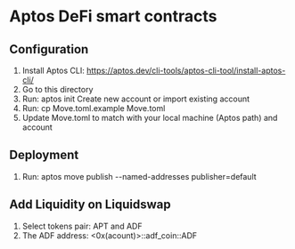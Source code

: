 # Aptos DeFi smart contracts

## Configuration
1. Install Aptos CLI: https://aptos.dev/cli-tools/aptos-cli-tool/install-aptos-cli/
2. Go to this directory
3. Run: aptos init
Create new account or import existing account
4. Run: cp Move.toml.example Move.toml
5. Update Move.toml to match with your local machine (Aptos path) and account

## Deployment
1. Run: aptos move publish --named-addresses publisher=default

## Add Liquidity on Liquidswap
1. Select tokens pair: APT and ADF
2. The ADF address: <0x(acount)>::adf_coin::ADF
